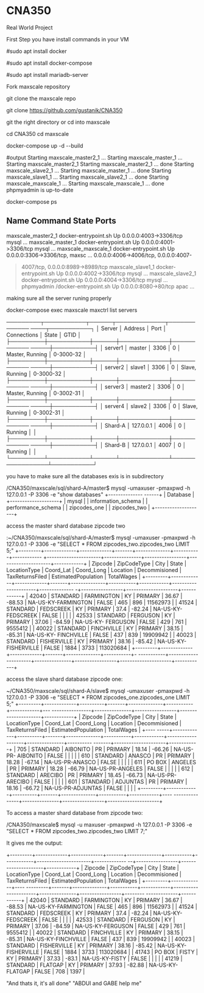 # CNA350

Real World Project

First Step you have install commands in your VM

#sudo apt install docker

#sudo apt install docker-compose

#sudo apt install mariadb-server

Fork maxscale repository

git clone the maxscale repo

git clone https://github.com/gustanik/CNA350

git the right directory or cd into maxscale

cd CNA350 cd maxscale

docker-compose up -d --build

#output Starting maxscale_master2_1 ... Starting maxscale_master_1 ... Starting maxscale_master2_1 Starting maxscale_master2_1
... done Starting maxscale_slave2_1 ... Starting maxscale_master_1 ... done Starting maxscale_slave1_1 ... Starting
maxscale_slave2_1 ... done Starting maxscale_maxscale_1 ... Starting maxscale_maxscale_1 ... done phpmyadmin is up-to-date

docker-compose ps

  Name                   Command            State            Ports      
--------------------------------------------------------------------------------
     
maxscale_master2_1 docker-entrypoint.sh Up 0.0.0.0:4003->3306/tcp mysql ...
maxscale_master_1 docker-entrypoint.sh Up 0.0.0.0:4001->3306/tcp mysql ...
maxscale_maxscale_1 docker-entrypoint.sh Up 0.0.0.0:3306->3306/tcp, maxsc ... 0.0.0.0:4006->4006/tcp, 0.0.0.0:4007-
>4007/tcp, 0.0.0.0:8989->8989/tcp maxscale_slave1_1 docker-entrypoint.sh Up 0.0.0.0:4002->3306/tcp mysql ...
maxscale_slave2_1 docker-entrypoint.sh Up 0.0.0.0:4004->3306/tcp mysql ...
phpmyadmin /docker-entrypoint.sh Up 0.0.0.0:8080->80/tcp
apac ...

making sure all the server runing properly

docker-compose exec maxscale maxctrl list servers

─────────┬───────────┬──────┬─────────────┬─────────────
────┬───────────┐ │ Server │ Address │ Port │ Connections │ State │ GTID │
├─────────┼───────────┼──────┼─────────────┼────────────
─────┼───────────┤ │ server1 │ master │ 3306 │ 0 │ Master, Running │ 0-3000-32 │
├─────────┼───────────┼──────┼─────────────┼────────────
─────┼───────────┤ │ server2 │ slave1 │ 3306 │ 0 │ Slave, Running │ 0-3000-32 │
├─────────┼───────────┼──────┼─────────────┼────────────
─────┼───────────┤ │ server3 │ master2 │ 3306 │ 0 │ Master, Running │ 0-3002-31 │
├─────────┼───────────┼──────┼─────────────┼────────────
─────┼───────────┤ │ server4 │ slave2 │ 3306 │ 0 │ Slave, Running │ 0-3002-31 │
├─────────┼───────────┼──────┼─────────────┼────────────
─────┼───────────┤ │ Shard-A │ 127.0.0.1 │ 4006 │ 0 │ Running │ │
├─────────┼───────────┼──────┼─────────────┼────────────
─────┼───────────┤ │ Shard-B │ 127.0.0.1 │ 4007 │ 0 │ Running │ │
└─────────┴───────────┴──────┴─────────────┴─────────────────┴───────────┘

you have to make sure all the databases exis is in subdirectory

/CNA350/maxscale/sql/shard-A/master$ mysql -umaxuser -pmaxpwd -h 127.0.0.1 -P 3306 -e "show databases" +--------------
------+ | Database | +--------------------+ | mysql | | information_schema | | performance_schema | | zipcodes_one | |
zipcodes_two | +--------------------+

access the master shard database zipcode two

:~/CNA350/maxscale/sql/shard-A/master$ mysql -umaxuser -pmaxpwd -h 127.0.0.1 -P 3306 -e "SELECT * FROM
zipcodes_two.zipcodes_two LIMIT 5;" +---------+-------------+-------------+-------+--------------+-----------+------------
+----------------------+---------------+-----------------+---------------------+------------+ | Zipcode | ZipCodeType | City |
State | LocationType | Coord_Lat | Coord_Long | Location | Decommisioned | TaxReturnsFiled | EstimatedPopulation | TotalWages
| +---------+-------------+-------------+-------+--------------+-----------+------------+----------------------+--------------
-+-----------------+---------------------+------------+ | 42040 | STANDARD | FARMINGTON | KY | PRIMARY | 36.67 | -88.53 |
NA-US-KY-FARMINGTON | FALSE | 465 | 896 | 11562973 | | 41524 | STANDARD | FEDSCREEK | KY | PRIMARY | 37.4 | -82.24 |
NA-US-KY-FEDSCREEK | FALSE | | | | | 42533 | STANDARD | FERGUSON | KY | PRIMARY | 37.06 | -84.59 | NA-US-KY-
FERGUSON | FALSE | 429 | 761 | 9555412 | | 40022 | STANDARD | FINCHVILLE | KY | PRIMARY | 38.15 | -85.31 | NA-US-KY-
FINCHVILLE | FALSE | 437 | 839 | 19909942 | | 40023 | STANDARD | FISHERVILLE | KY | PRIMARY | 38.16 | -85.42 | NA-US-KY-
FISHERVILLE | FALSE | 1884 | 3733 | 113020684 | +---------+-------------+-------------+-------+--------------+-----------+-
-----------+----------------------+---------------+-----------------+---------------------+------------+

access the slave shard database zipcode one:

~/CNA350/maxscale/sql/shard-A/slave$ mysql -umaxuser -pmaxpwd -h 127.0.0.1 -P 3306 -e "SELECT * FROM
zipcodes_one.zipcodes_one LIMIT 5;" +---------+-------------+----------+-------+--------------+-----------+------------+---
----------------+---------------+-----------------+---------------------+------------+ | Zipcode | ZipCodeType | City | State |
LocationType | Coord_Lat | Coord_Long | Location | Decommisioned | TaxReturnsFiled | EstimatedPopulation | TotalWages | +----
-----+-------------+----------+-------+--------------+-----------+------------+-------------------+---------------+----------
-------+---------------------+------------+ | 705 | STANDARD | AIBONITO | PR | PRIMARY | 18.14 | -66.26 | NA-US-PR-
AIBONITO | FALSE | | | | | 610 | STANDARD | ANASCO | PR | PRIMARY | 18.28 | -67.14 | NA-US-PR-ANASCO | FALSE | | | | | 611 |
PO BOX | ANGELES | PR | PRIMARY | 18.28 | -66.79 | NA-US-PR-ANGELES | FALSE | | | | | 612 | STANDARD | ARECIBO | PR |
PRIMARY | 18.45 | -66.73 | NA-US-PR-ARECIBO | FALSE | | | | | 601 | STANDARD | ADJUNTAS | PR | PRIMARY | 18.16 | -66.72 |
NA-US-PR-ADJUNTAS | FALSE | | | | +---------+-------------+----------+-------+--------------+-----------+------------+----
---------------+---------------+-----------------+---------------------+

To access a master shard database from zipcode two:

/CNA350/maxscale$ mysql -u maxuser -pmaxpwd -h 127.0.0.1 -P 3306 -e "SELECT * FROM zipcodes_two.zipcodes_two LIMIT 7;"

It gives me the output:

+---------+-------------+-------------+-------+--------------+-----------+------------+----------------------+-------------
--+-----------------+---------------------+------------+ | Zipcode | ZipCodeType | City | State | LocationType | Coord_Lat |
Coord_Long | Location | Decommisioned | TaxReturnsFiled | EstimatedPopulation | TotalWages | +---------+-------------+----
---------+-------+--------------+-----------+------------+----------------------+---------------+-----------------+--------
-------------+------------+ | 42040 | STANDARD | FARMINGTON | KY | PRIMARY | 36.67 | -88.53 | NA-US-KY-FARMINGTON
| FALSE | 465 | 896 | 11562973 | | 41524 | STANDARD | FEDSCREEK | KY | PRIMARY | 37.4 | -82.24 | NA-US-KY-FEDSCREEK |
FALSE | | | | | 42533 | STANDARD | FERGUSON | KY | PRIMARY | 37.06 | -84.59 | NA-US-KY-FERGUSON | FALSE | 429 | 761 |
9555412 | | 40022 | STANDARD | FINCHVILLE | KY | PRIMARY | 38.15 | -85.31 | NA-US-KY-FINCHVILLE | FALSE | 437 | 839 |
19909942 | | 40023 | STANDARD | FISHERVILLE | KY | PRIMARY | 38.16 | -85.42 | NA-US-KY-FISHERVILLE | FALSE | 1884 |
3733 | 113020684 | | 41743 | PO BOX | FISTY | KY | PRIMARY | 37.33 | -83.1 | NA-US-KY-FISTY | FALSE | | | | | 41219 |
STANDARD | FLATGAP | KY | PRIMARY | 37.93 | -82.88 | NA-US-KY-FLATGAP | FALSE | 708 | 1397 |

"And thats it, it's all done"
"ABDUl and GABE help me"
